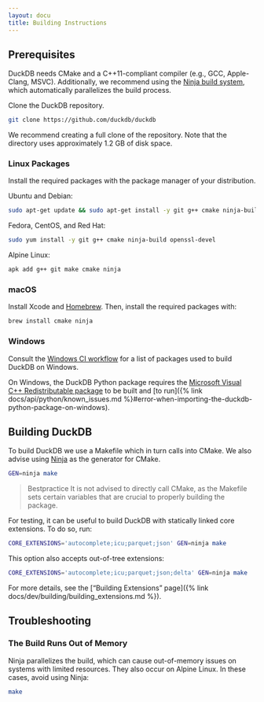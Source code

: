 ```yaml
---
layout: docu
title: Building Instructions
---
```


## Prerequisites

DuckDB needs CMake and a C++11-compliant compiler (e.g., GCC, Apple-Clang, MSVC).
Additionally, we recommend using the [Ninja build system](https://ninja-build.org/), which automatically parallelizes the build process.

Clone the DuckDB repository.

```bash
git clone https://github.com/duckdb/duckdb
```

We recommend creating a full clone of the repository. Note that the directory uses approximately 1.2 GB of disk space.

### Linux Packages

Install the required packages with the package manager of your distribution.

Ubuntu and Debian:

```bash
sudo apt-get update && sudo apt-get install -y git g++ cmake ninja-build libssl-dev
```

Fedora, CentOS, and Red Hat:

```bash
sudo yum install -y git g++ cmake ninja-build openssl-devel
```

Alpine Linux:

```bash
apk add g++ git make cmake ninja
```

### macOS

Install Xcode and [Homebrew](https://brew.sh/). Then, install the required packages with:

```bash
brew install cmake ninja
```

### Windows

Consult the [Windows CI workflow](https://github.com/duckdb/duckdb/blob/v0.10.2/.github/workflows/Windows.yml#L234) for a list of packages used to build DuckDB on Windows.

On Windows, the DuckDB Python package requires the [Microsoft Visual C++ Redistributable package](https://learn.microsoft.com/en-US/cpp/windows/latest-supported-vc-redist) to be built and [to run]({% link docs/api/python/known_issues.md %}#error-when-importing-the-duckdb-python-package-on-windows).

## Building DuckDB

To build DuckDB we use a Makefile which in turn calls into CMake. We also advise using [Ninja](https://ninja-build.org/manual.html) as the generator for CMake.

```bash
GEN=ninja make
```

> Bestpractice It is not advised to directly call CMake, as the Makefile sets certain variables that are crucial to properly building the package.

For testing, it can be useful to build DuckDB with statically linked core extensions. To do so, run:

```bash
CORE_EXTENSIONS='autocomplete;icu;parquet;json' GEN=ninja make
```

This option also accepts out-of-tree extensions:

```bash
CORE_EXTENSIONS='autocomplete;icu;parquet;json;delta' GEN=ninja make
```

For more details, see the [“Building Extensions” page]({% link docs/dev/building/building_extensions.md %}).

## Troubleshooting

### The Build Runs Out of Memory

Ninja parallelizes the build, which can cause out-of-memory issues on systems with limited resources. They also occur on Alpine Linux. In these cases, avoid using Ninja:

```bash
make
```
